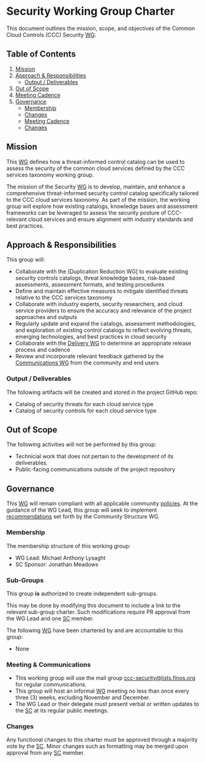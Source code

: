 # Security Working Group Charter

This document outlines the mission, scope, and objectives of the Common Cloud Controls (CCC) Security [WG].

## Table of Contents

1. [Mission](#mission)
2. [Approach & Responsibilities](#approach--responsibilities)
   - [Output / Deliverables](#output--deliverables)
3. [Out of Scope](#out-of-scope)
4. [Meeting Cadence](#meeting-cadence)
5. [Governance](#governance)
   - [Membership](#membership)
   - [Changes](#changes)
   - [Meeting Cadence](#meeting-cadence)
   - [Changes](#changes)

## Mission

This [WG] defines how a threat-informed control catalog can be used to assess the security of the common cloud services defined by the CCC services taxonomy working group.

The mission of the Security [WG] is to develop, maintain, and enhance a comprehensive threat-informed security control catalog specifically tailored to the CCC cloud services taxonomy. As part of the mission, the working group will explore how existing catalogs, knowledge bases and assessment frameworks can be leveraged to assess the security posture of CCC-relevant cloud services and ensure alignment with industry standards and best practices.

## Approach & Responsibilities

This group will:

- Collaborate with the [Duplication Reduction WG] to evaluate existing security controls catalogs, threat knowledge bases, risk-based assessments, assessment formats, and testing procedures
- Define and maintain effective measures to mitigate identified threats relative to the CCC services taxonomy
- Collaborate with industry experts, security researchers, and cloud service providers to ensure the accuracy and relevance of the project approaches and outputs
- Regularly update and expand the catalogs, assessment methodologies, and exploration of existing control catalogs to reflect evolving threats, emerging technologies, and best practices in cloud security
- Collaborate with the [Delivery WG] to determine an appropriate release process and cadence
- Review and incorporate relevant feedback gathered by the [Communications WG] from the community and end users

### Output / Deliverables

The following artifacts will be created and stored in the project GitHub repo:

- Catalog of security threats for each cloud service type
- Catalog of security controls for each cloud service type

## Out of Scope

The following activities will not be performed by this group:

- Technicial work that does not pertain to the development of its deliverables.
- Public-facing communications outside of the project repository

## Governance

This [WG] will remain compliant with all applicable community [policies]. At the guidance of the WG Lead, this group will seek to implement [recommendations] set forth by the Community Structure WG.

### Membership

The membership structure of this working group:

- WG Lead: Michael Anthony Lysaght
- SC Sponsor: Jonathan Meadows

### Sub-Groups

This group **is** authorized to create independent sub-groups.

This may be done by modifying this document to include a link to the relevant sub-group charter. Such modifications require PR approval from the WG Lead and one [SC] member.

The following [WG] have been chartered by and are accountable to this group:

- None

### Meeting & Communications

- This working group will use the mail group <ccc-security@lists.finos.org> for regular communications.
- This group will host an informal [WG] meeting no less than once every three (3) weeks, excluding November and December.
- The WG Lead or their delegate must present verbal or written updates to the [SC] at its regular public meetings.

### Changes

Any functional changes to this charter must be approved through a majority vote by the [SC]. Minor changes such as formatting may be merged upon approval from any [SC] member.

[WG]: ../../community-groups.md#working-groups
[SC]: ../../community-groups.md#steering-committee
[policies]: ../../community-policies/README.md
[Communications WG]: ../communications/charter.md
[Delivery WG]: ../delivery/charter.md
[recommendations]: ../../community-recommendations/README.md
